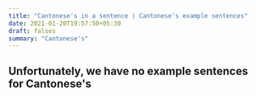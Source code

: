 ```yaml
---
title: "Cantonese's in a sentence | Cantonese's example sentences"
date: 2021-01-20T19:57:50+05:30
draft: falses
summary: "Cantonese's"
---
```

## Unfortunately, we have no example sentences for Cantonese's                 
